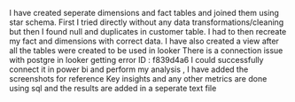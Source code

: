 I have created seperate dimensions and fact tables and joined them using star schema.
First I tried directly without any data transformations/cleaning but then I found null and duplicates in customer table.
I had to then recreate my fact and dimensions with correct data.
I have also created a view after all the tables were created to be used in looker
There is a connection issue with postgre in looker getting error ID : f839d4a6
I could successfully connect it in power bi and perform my analysis , I have added the screenshots for reference
Key insights and any other metrics are done using sql and the results are added in a seperate text file
